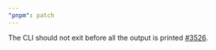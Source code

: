 ```yaml
---
"pnpm": patch
---
```


The CLI should not exit before all the output is printed [#3526](https://github.com/pnpm/pnpm/issues/3526).
